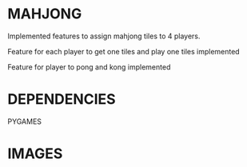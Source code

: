 # MAHJONG

Implemented features to assign mahjong tiles to 4 players.

Feature for each player to get one tiles and play one tiles implemented

Feature for player to pong and kong implemented 

# DEPENDENCIES

PYGAMES

# IMAGES


